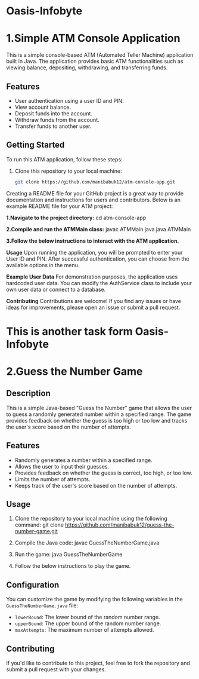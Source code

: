 # Oasis-Infobyte
# 1.Simple ATM Console Application

This is a simple console-based ATM (Automated Teller Machine) application built in Java. The application provides basic ATM functionalities such as viewing balance, depositing, withdrawing, and transferring funds.

## Features

- User authentication using a user ID and PIN.
- View account balance.
- Deposit funds into the account.
- Withdraw funds from the account.
- Transfer funds to another user.

## Getting Started

To run this ATM application, follow these steps:

1. Clone this repository to your local machine:

   ```bash
   git clone https://github.com/manibabuk12/atm-console-app.git


Creating a README file for your GitHub project is a great way to provide documentation and instructions for users and contributors. Below is an example README file for your ATM project:

**1.Navigate to the project directory:**
cd atm-console-app

**2.Compile and run the ATMMain class:**
javac ATMMain.java
java ATMMain

**3.Follow the below instructions to interact with the ATM application.**

**Usage**
Upon running the application, you will be prompted to enter your User ID and PIN.
After successful authentication, you can choose from the available options in the menu.

**Example User Data**
For demonstration purposes, the application uses hardcoded user data. You can modify the AuthService class to include your own user data or connect to a database.

**Contributing**
Contributions are welcome! If you find any issues or have ideas for improvements, please open an issue or submit a pull request.


# This is another task form Oasis-Infobyte
# 2.Guess the Number Game

## Description
This is a simple Java-based "Guess the Number" game that allows the user to guess a randomly generated number within a specified range. The game provides feedback on whether the guess is too high or too low and tracks the user's score based on the number of attempts.

## Features
- Randomly generates a number within a specified range.
- Allows the user to input their guesses.
- Provides feedback on whether the guess is correct, too high, or too low.
- Limits the number of attempts.
- Keeps track of the user's score based on the number of attempts.

## Usage
1. Clone the repository to your local machine using the following command:
git clone https://github.com/manibabuk12/guess-the-number-game.git

2. Compile the Java code:
javac GuessTheNumberGame.java

3. Run the game:
java GuessTheNumberGame

4. Follow the below instructions to play the game.

## Configuration
You can customize the game by modifying the following variables in the `GuessTheNumberGame.java` file:
- `lowerBound`: The lower bound of the random number range.
- `upperBound`: The upper bound of the random number range.
- `maxAttempts`: The maximum number of attempts allowed.

## Contributing
If you'd like to contribute to this project, feel free to fork the repository and submit a pull request with your changes.

